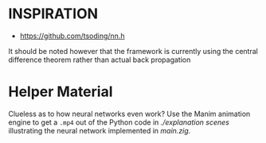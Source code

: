 # INSPIRATION
- https://github.com/tsoding/nn.h

It should be noted however that the framework is currently using the central difference theorem rather than actual back propagation

# Helper Material

Clueless as to how neural networks even work? Use the Manim animation engine to get a `.mp4` out of the Python code in *./explanation scenes* illustrating the neural network implemented in *main.zig*.
